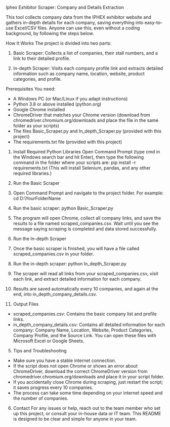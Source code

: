 Iphex Exhibitor Scraper: Company and Details Extraction

This tool collects company data from the IPHEX exhibitor website and gathers in-depth details for
each company, saving everything into easy-to-use Excel/CSV files. Anyone can use this, even
without a coding background, by following the steps below.

How It Works
The project is divided into two parts:
1. Basic Scraper: Collects a list of companies, their stall numbers, and a link to their detailed profile.


2. In-depth Scraper: Visits each company profile link and extracts detailed information such as
company name, location, website, product categories, and profile.

Prerequisites
You need:
- A Windows PC (or Mac/Linux if you adapt instructions)
- Python 3.8 or above installed (python.org)
- Google Chrome installed
- ChromeDriver that matches your Chrome version (download from
chromedriver.chromium.org/downloads and place the file in the same folder as your scripts)
- The files Basic_Scraper.py and In_depth_Scraper.py (provided with this project)
- The requirements.txt file (provided with this project)

1. Install Required Python Libraries
Open Command Prompt (type cmd in the Windows search bar and hit Enter), then type the following
command in the folder where your scripts are:
 pip install -r requirements.txt
(This will install Selenium, pandas, and any other required libraries.)
2. Run the Basic Scraper
1. Open Command Prompt and navigate to the project folder.
 For example:
 cd D:\YourFolderName
2. Run the basic scraper:
 python Basic_Scraper.py
3. The program will open Chrome, collect all company links, and save the results to a file named
scraped_companies.csv.
 Wait until you see the message saying scraping is completed and data stored successfully.


3. Run the In-depth Scraper
1. Once the basic scraper is finished, you will have a file called scraped_companies.csv in your
folder.
2. Run the in-depth scraper:
 python In_depth_Scraper.py
3. The scraper will read all links from your scraped_companies.csv, visit each link, and extract
detailed information for each company.
4. Results are saved automatically every 10 companies, and again at the end, into
in_depth_company_details.csv.


4. Output Files
- scraped_companies.csv: Contains the basic company list and profile links.
- in_depth_company_details.csv: Contains all detailed information for each company: Company
Name, Location, Website, Product Categories, Company Profile, and the Source Link.
 You can open these files with Microsoft Excel or Google Sheets.
5. Tips and Troubleshooting
- Make sure you have a stable internet connection.
- If the script does not open Chrome or shows an error about ChromeDriver, download the correct
ChromeDriver version from chromedriver.chromium.org/downloads and place it in your script folder.
- If you accidentally close Chrome during scraping, just restart the script; it saves progress every 10
companies.
- The process can take some time depending on your internet speed and the number of companies.
6. Contact
For any issues or help, reach out to the team member who set up this project, or consult your
in-house data or IT team.
This README is designed to be clear and simple for anyone in your team.

